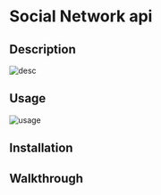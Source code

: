 # Social Network api


## Description
![desc](https://user-images.githubusercontent.com/100335717/187068478-0099287c-d6e5-4cd4-8d82-2760e340e05d.png)


## Usage
![usage](https://user-images.githubusercontent.com/100335717/187068483-ffb63840-7f92-4fdf-be85-6f3337debe8d.png)


## Installation


## Walkthrough
